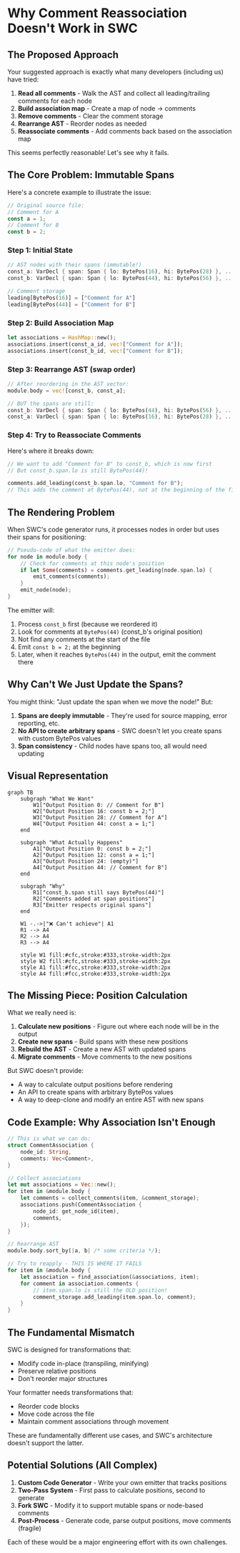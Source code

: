 # Why Comment Reassociation Doesn't Work in SWC

## The Proposed Approach

Your suggested approach is exactly what many developers (including us) have tried:

1. **Read all comments** - Walk the AST and collect all leading/trailing comments for each node
2. **Build association map** - Create a map of node → comments
3. **Remove comments** - Clear the comment storage
4. **Rearrange AST** - Reorder nodes as needed
5. **Reassociate comments** - Add comments back based on the association map

This seems perfectly reasonable! Let's see why it fails.

## The Core Problem: Immutable Spans

Here's a concrete example to illustrate the issue:

```typescript
// Original source file:
// Comment for A
const a = 1;
// Comment for B
const b = 2;
```

### Step 1: Initial State

```rust
// AST nodes with their spans (immutable!)
const_a: VarDecl { span: Span { lo: BytePos(16), hi: BytePos(28) }, ... }
const_b: VarDecl { span: Span { lo: BytePos(44), hi: BytePos(56) }, ... }

// Comment storage
leading[BytePos(16)] = ["Comment for A"]
leading[BytePos(44)] = ["Comment for B"]
```

### Step 2: Build Association Map

```rust
let associations = HashMap::new();
associations.insert(const_a_id, vec!["Comment for A"]);
associations.insert(const_b_id, vec!["Comment for B"]);
```

### Step 3: Rearrange AST (swap order)

```rust
// After reordering in the AST vector:
module.body = vec![const_b, const_a];

// BUT the spans are still:
const_b: VarDecl { span: Span { lo: BytePos(44), hi: BytePos(56) }, ... }
const_a: VarDecl { span: Span { lo: BytePos(16), hi: BytePos(28) }, ... }
```

### Step 4: Try to Reassociate Comments

Here's where it breaks down:

```rust
// We want to add "Comment for B" to const_b, which is now first
// But const_b.span.lo is still BytePos(44)!

comments.add_leading(const_b.span.lo, "Comment for B");
// This adds the comment at BytePos(44), not at the beginning of the file!
```

## The Rendering Problem

When SWC's code generator runs, it processes nodes in order but uses their spans for positioning:

```rust
// Pseudo-code of what the emitter does:
for node in module.body {
    // Check for comments at this node's position
    if let Some(comments) = comments.get_leading(node.span.lo) {
        emit_comments(comments);
    }
    emit_node(node);
}
```

The emitter will:
1. Process `const_b` first (because we reordered it)
2. Look for comments at `BytePos(44)` (const_b's original position)
3. Not find any comments at the start of the file
4. Emit `const b = 2;` at the beginning
5. Later, when it reaches `BytePos(44)` in the output, emit the comment there

## Why Can't We Just Update the Spans?

You might think: "Just update the span when we move the node!" But:

1. **Spans are deeply immutable** - They're used for source mapping, error reporting, etc.
2. **No API to create arbitrary spans** - SWC doesn't let you create spans with custom BytePos values
3. **Span consistency** - Child nodes have spans too, all would need updating

## Visual Representation

```mermaid
graph TB
    subgraph "What We Want"
        W1["Output Position 0: // Comment for B"]
        W2["Output Position 16: const b = 2;"]
        W3["Output Position 28: // Comment for A"]
        W4["Output Position 44: const a = 1;"]
    end
    
    subgraph "What Actually Happens"
        A1["Output Position 0: const b = 2;"]
        A2["Output Position 12: const a = 1;"]
        A3["Output Position 24: (empty)"]
        A4["Output Position 44: // Comment for B"]
    end
    
    subgraph "Why"
        R1["const_b.span still says BytePos(44)"]
        R2["Comments added at span positions"]
        R3["Emitter respects original spans"]
    end
    
    W1 -.->|"❌ Can't achieve"| A1
    R1 --> A4
    R2 --> A4
    R3 --> A4
    
    style W1 fill:#cfc,stroke:#333,stroke-width:2px
    style W2 fill:#cfc,stroke:#333,stroke-width:2px
    style A1 fill:#fcc,stroke:#333,stroke-width:2px
    style A4 fill:#fcc,stroke:#333,stroke-width:2px
```

## The Missing Piece: Position Calculation

What we really need is:

1. **Calculate new positions** - Figure out where each node will be in the output
2. **Create new spans** - Build spans with these new positions
3. **Rebuild the AST** - Create a new AST with updated spans
4. **Migrate comments** - Move comments to the new positions

But SWC doesn't provide:
- A way to calculate output positions before rendering
- An API to create spans with arbitrary BytePos values
- A way to deep-clone and modify an entire AST with new spans

## Code Example: Why Association Isn't Enough

```rust
// This is what we can do:
struct CommentAssociation {
    node_id: String,
    comments: Vec<Comment>,
}

// Collect associations
let mut associations = Vec::new();
for item in &module.body {
    let comments = collect_comments(item, &comment_storage);
    associations.push(CommentAssociation {
        node_id: get_node_id(item),
        comments,
    });
}

// Rearrange AST
module.body.sort_by(|a, b| /* some criteria */);

// Try to reapply - THIS IS WHERE IT FAILS
for item in &module.body {
    let association = find_association(&associations, item);
    for comment in association.comments {
        // item.span.lo is still the OLD position!
        comment_storage.add_leading(item.span.lo, comment);
    }
}
```

## The Fundamental Mismatch

SWC is designed for transformations that:
- Modify code in-place (transpiling, minifying)
- Preserve relative positions
- Don't reorder major structures

Your formatter needs transformations that:
- Reorder code blocks
- Move code across the file
- Maintain comment associations through movement

These are fundamentally different use cases, and SWC's architecture doesn't support the latter.

## Potential Solutions (All Complex)

1. **Custom Code Generator** - Write your own emitter that tracks positions
2. **Two-Pass System** - First pass to calculate positions, second to generate
3. **Fork SWC** - Modify it to support mutable spans or node-based comments
4. **Post-Process** - Generate code, parse output positions, move comments (fragile)

Each of these would be a major engineering effort with its own challenges.
